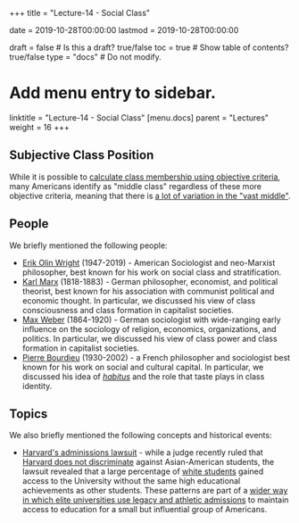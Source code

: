 +++
title = "Lecture-14 - Social Class"

date = 2019-10-28T00:00:00
lastmod = 2019-10-28T00:00:00

draft = false  # Is this a draft? true/false
toc = true  # Show table of contents? true/false
type = "docs"  # Do not modify.

# Add menu entry to sidebar.
linktitle = "Lecture-14 - Social Class"
[menu.docs]
  parent = "Lectures"
  weight = 16
+++

## Subjective Class Position
While it is possible to [calculate class membership using objective criteria](https://www.pewresearch.org/fact-tank/2018/09/06/are-you-in-the-american-middle-class/), many Americans identify as "middle class" regardless of these more objective criteria, meaning that there is [a lot of variation in the "vast middle"](https://www.pewresearch.org/wp-content/uploads/sites/3/2010/10/Four-middle-classes.pdf).


## People
We briefly mentioned the following people:

* [Erik Olin Wright](https://en.wikipedia.org/wiki/Erik_Olin_Wright) (1947-2019) - American Sociologist and neo-Marxist philosopher, best known for his work on social class and stratification.
* [Karl Marx](https://en.wikipedia.org/wiki/Karl_Marx) (1818-1883) - German philosopher, economist, and political theorist, best known for his association with communist political and economic thought. In particular, we discussed his view of class consciousness and class formation in capitalist societies.
* [Max Weber](https://en.wikipedia.org/wiki/Max_Weber) (1864-1920) - German sociologist with wide-ranging early influence on the sociology of religion, economics, organizations, and politics. In particular, we discussed his view of class power and class formation in capitalist societies.
* [Pierre Bourdieu](https://en.wikipedia.org/wiki/Pierre_Bourdieu) (1930-2002) - a French philosopher and sociologist best known for his work on social and cultural capital. In particular, we discussed his idea of [*habitus*](https://en.wikipedia.org/wiki/Habitus_(sociology)) and the role that taste plays in class identity.


## Topics
We also briefly mentioned the following concepts and historical events:

* [Harvard's adminissions lawsuit](https://www.nytimes.com/2018/10/15/us/harvard-affirmative-action-asian-americans.html?module=inline) - while a judge recently ruled that [Harvard does not discriminate](https://www.nytimes.com/2019/10/01/us/harvard-admissions-lawsuit.html) against Asian-American students, the lawsuit revealed that a large percentage of [white students](https://www.salon.com/2019/10/06/harvards-systemic-nepotism-revealed-43-percent-of-admitted-white-students-were-legacies/) gained access to the University without the same high educational achievements as other students. These patterns are part of a [wider way in which elite universities use legacy and athletic admissions](https://www.theguardian.com/us-news/2019/jan/23/elite-schools-ivy-league-legacy-admissions-harvard-wealthier-whiter) to maintain access to education for a small but influential group of Americans.